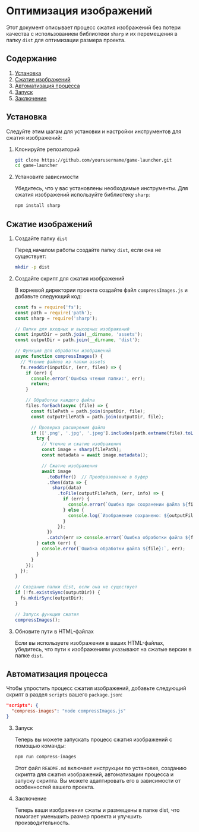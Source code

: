 # Оптимизация изображений

Этот документ описывает процесс сжатия изображений без потери качества с использованием библиотеки `sharp` и их перемещения в папку `dist` для оптимизации размера проекта.

## Содержание

1. [Установка](#установка)
2. [Сжатие изображений](#сжатие-изображений)
3. [Автоматизация процесса](#автоматизация-процесса)
4. [Запуск](#запуск)
5. [Заключение](#заключение)

## Установка

Следуйте этим шагам для установки и настройки инструментов для сжатия изображений:

1. Клонируйте репозиторий

    ```bash
    git clone https://github.com/yourusername/game-launcher.git
    cd game-launcher
    ```

2. Установите зависимости

    Убедитесь, что у вас установлены необходимые инструменты. Для сжатия изображений используйте библиотеку `sharp`:

    ```bash
    npm install sharp
    ```

## Сжатие изображений

1. Создайте папку `dist`

    Перед началом работы создайте папку `dist`, если она не существует:

    ```bash
    mkdir -p dist
    ```

2. Создайте скрипт для сжатия изображений

    В корневой директории проекта создайте файл `compressImages.js` и добавьте следующий код:

    ```javascript
    const fs = require('fs');
    const path = require('path');
    const sharp = require('sharp');

    // Папки для входных и выходных изображений
    const inputDir = path.join(__dirname, 'assets');
    const outputDir = path.join(__dirname, 'dist');

    // Функция для обработки изображений
    async function compressImages() {
      // Чтение файлов из папки assets
      fs.readdir(inputDir, (err, files) => {
        if (err) {
          console.error('Ошибка чтения папки:', err);
          return;
        }

        // Обработка каждого файла
        files.forEach(async (file) => {
          const filePath = path.join(inputDir, file);
          const outputFilePath = path.join(outputDir, file);

          // Проверка расширения файла
          if (['.png', '.jpg', '.jpeg'].includes(path.extname(file).toLowerCase())) {
            try {
              // Чтение и сжатие изображения
              const image = sharp(filePath);
              const metadata = await image.metadata();

              // Сжатие изображения
              await image
                .toBuffer()  // Преобразование в буфер
                .then(data => {
                  sharp(data)
                    .toFile(outputFilePath, (err, info) => {
                      if (err) {
                        console.error(`Ошибка при сохранении файла ${file}:`, err);
                      } else {
                        console.log(`Изображение сохранено: ${outputFilePath}`);
                      }
                    });
                })
                .catch(err => console.error(`Ошибка обработки файла ${file}:`, err));
            } catch (err) {
              console.error(`Ошибка обработки файла ${file}:`, err);
            }
          }
        });
      });
    }

    // Создание папки dist, если она не существует
    if (!fs.existsSync(outputDir)) {
      fs.mkdirSync(outputDir);
    }

    // Запуск функции сжатия
    compressImages();
    ```

3. Обновите пути в HTML-файлах

    Если вы используете изображения в ваших HTML-файлах, убедитесь, что пути к изображениям указывают на сжатые версии в папке `dist`.

## Автоматизация процесса

Чтобы упростить процесс сжатия изображений, добавьте следующий скрипт в раздел `scripts` вашего `package.json`:

```json
"scripts": {
  "compress-images": "node compressImages.js"
}
``` 
3. Запуск

    Теперь вы можете запускать процесс сжатия изображений с помощью команды:

	```bash
    npm run compress-images
    ```	
   Этот файл `README.md` включает инструкции по установке, созданию скрипта для сжатия изображений, автоматизации процесса и запуску скрипта. Вы можете адаптировать его в зависимости от особенностей вашего проекта.

3. Заключение

   Теперь ваши изображения сжаты и размещены в папке dist, что помогает уменьшить размер проекта и улучшить производительность.

